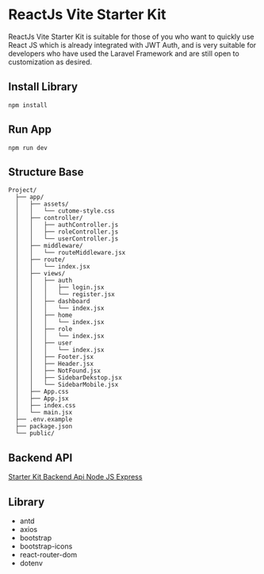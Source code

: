 # ReactJs Vite Starter Kit
ReactJs Vite Starter Kit is suitable for those of you who want to quickly use React JS which is already integrated with JWT Auth, and is very suitable for developers who have used the Laravel Framework and are still open to customization as desired.

## Install Library ##
```plaintext
npm install
```

## Run App ##
```plaintext
npm run dev
```

## Structure Base ##
```plaintext
Project/
  ├── app/
  │   ├── assets/
  │   │   └── cutome-style.css
  │   ├── controller/
  │   │   ├── authController.js
  │   │   ├── roleController.js
  │   │   └── userController.js
  │   ├── middleware/
  │   │   └── routeMiddleware.jsx
  │   ├── route/
  │   │   └── index.jsx
  │   ├── views/
  │   │   ├── auth
  │   │   │   ├── login.jsx
  │   │   │   └── register.jsx
  │   │   ├── dashboard
  │   │   │   └── index.jsx
  │   │   ├── home
  │   │   │   └── index.jsx
  │   │   ├── role
  │   │   │   └── index.jsx
  │   │   ├── user
  │   │   │   └── index.jsx
  │   │   ├── Footer.jsx
  │   │   ├── Header.jsx
  │   │   ├── NotFound.jsx
  │   │   ├── SidebarDekstop.jsx
  │   │   └── SidebarMobile.jsx
  │   ├── App.css
  │   ├── App.jsx
  │   ├── index.css
  │   └── main.jsx
  ├── .env.example
  ├── package.json
  └── public/
  ```

## Backend API ##
[Starter Kit Backend Api Node JS Express](https://github.com/SyahrulRomadoni/nodejs-express-starter-kit)

## Library ##
- antd
- axios
- bootstrap
- bootstrap-icons
- react-router-dom
- dotenv